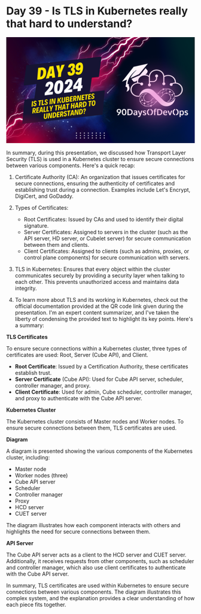 # Day 39 - Is TLS in Kubernetes really that hard to understand?
[![Watch the video](thumbnails/day39.png)](https://www.youtube.com/watch?v=aJfcP5fambs)

 In summary, during this presentation, we discussed how Transport Layer Security (TLS) is used in a Kubernetes cluster to ensure secure connections between various components. Here's a quick recap:

1. Certificate Authority (CA): An organization that issues certificates for secure connections, ensuring the authenticity of certificates and establishing trust during a connection. Examples include Let's Encrypt, DigiCert, and GoDaddy.

2. Types of Certificates:
   - Root Certificates: Issued by CAs and used to identify their digital signature.
   - Server Certificates: Assigned to servers in the cluster (such as the API server, HD server, or Cubelet server) for secure communication between them and clients.
   - Client Certificates: Assigned to clients (such as admins, proxies, or control plane components) for secure communication with servers.

3. TLS in Kubernetes: Ensures that every object within the cluster communicates securely by providing a security layer when talking to each other. This prevents unauthorized access and maintains data integrity.

4. To learn more about TLS and its working in Kubernetes, check out the official documentation provided at the QR code link given during the presentation.
I'm an expert content summarizer, and I've taken the liberty of condensing the provided text to highlight its key points. Here's a summary:

**TLS Certificates**

To ensure secure connections within a Kubernetes cluster, three types of certificates are used: Root, Server (Cube API), and Client.

* **Root Certificate**: Issued by a Certification Authority, these certificates establish trust.
* **Server Certificate** (Cube API): Used for Cube API server, scheduler, controller manager, and proxy.
* **Client Certificate**: Used for admin, Cube scheduler, controller manager, and proxy to authenticate with the Cube API server.

**Kubernetes Cluster**

The Kubernetes cluster consists of Master nodes and Worker nodes. To ensure secure connections between them, TLS certificates are used.

**Diagram**

A diagram is presented showing the various components of the Kubernetes cluster, including:

* Master node
* Worker nodes (three)
* Cube API server
* Scheduler
* Controller manager
* Proxy
* HCD server
* CUET server

The diagram illustrates how each component interacts with others and highlights the need for secure connections between them.

**API Server**

The Cube API server acts as a client to the HCD server and CUET server. Additionally, it receives requests from other components, such as scheduler and controller manager, which also use client certificates to authenticate with the Cube API server.

In summary, TLS certificates are used within Kubernetes to ensure secure connections between various components. The diagram illustrates this complex system, and the explanation provides a clear understanding of how each piece fits together.
